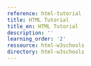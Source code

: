 ```yaml
---
reference: html-tutorial
title: HTML Tutorial
title_en: HTML Tutorial
description: ''
learning_order: '2'
ressource: html-w3schools
directory: html-w3schools
---
```

